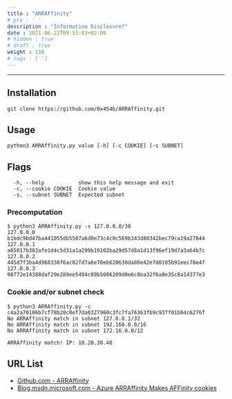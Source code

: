 ```yaml
---
title : "ARRAffinity"
# pre : ' '
description : "Information Disclosure?"
date : 2021-06-22T09:53:03+02:00
# hidden : true
# draft : true
weight : 110
# tags : ['']
---
```


---

## Installation

```plain
git clone https://github.com/0x454b/ARRAffinity.git
```

## Usage

```plain
python3 ARRAffinity.py value [-h] [-c COOKIE] [-s SUBNET]
```

## Flags

```plain
  -h, --help           show this help message and exit
  -c, --cookie COOKIE  Cookie value
  -s, --subnet SUBNET  Expected subnet
```

### Precomputation

```plain
$ python3 ARRAffinity.py -s 127.0.0.0/30
127.0.0.0 b1bdc9bd47ba441055db5507a6d0e73c4c0c569b343d80342bec79ca19a27844
127.0.0.1 a65017b383afe1d4c5d31a1a299b19102ba29d57d8a1d13f96ef19d7a3a64b7c
127.0.0.2 445d7f3ba4d968338f6ac82fd7a6e78eb620630da86e42e7d0105b91eec78e4f
127.0.0.3 98772e14388daf29e289ee5494c09b5086209d0e6c8ea32f6a8e35c8a14377e3
```

### Cookie and/or subnet check

```plain
$ python3 ARRAffinity.py -c c4a2a70106b7cf78b28c0ef7da0327960c3fc7fa76363fb9c937f01b04c6276f
No ARRAffinity match in subnet 127.0.0.1/32
No ARRAffinity match in subnet 192.168.0.0/16
No ARRAffinity match in subnet 172.16.0.0/12

ARRAffinity match! IP: 10.20.30.40
```

## URL List

- [Github.com - ARRAffinity](https://github.com/0x454b/ARRAffinity)
- [Blog.msdn.microsoft.com - Azure ARRAffinity Makes AFFinity cookies](https://blogs.msdn.microsoft.com/devschool/2015/06/19/azure-arraffinity-makes-affinity-cookies/)
